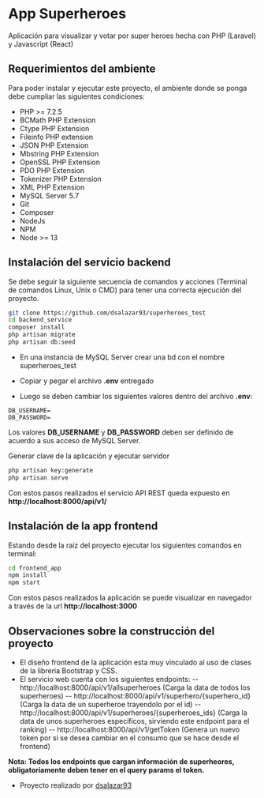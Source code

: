 # App Superheroes

Aplicación para visualizar y votar por super heroes hecha con PHP (Laravel) y Javascript (React)

## Requerimientos del ambiente

Para poder instalar y ejecutar este proyecto, el ambiente donde se ponga debe cumpliar las siguientes condiciones:

- PHP >= 7.2.5
- BCMath PHP Extension
- Ctype PHP Extension
- Fileinfo PHP extension
- JSON PHP Extension
- Mbstring PHP Extension
- OpenSSL PHP Extension
- PDO PHP Extension
- Tokenizer PHP Extension
- XML PHP Extension
- MySQL Server 5.7
- Git
- Composer
- NodeJs
- NPM
- Node >= 13

## Instalación del servicio backend

Se debe seguir la siguiente secuencia de comandos y acciones (Terminal de comandos Linux, Unix o CMD) para tener una correcta ejecución del proyecto.

```bash
git clone https://github.com/dsalazar93/superheroes_test
cd backend_service
composer install
php artisan migrate
php artisan db:seed
```
- En una instancia de MySQL Server crear una bd con el nombre superheroes_test

- Copiar y pegar el archivo **.env** entregado

- Luego se deben cambiar los siguientes valores dentro del archivo **.env**:

```env
DB_USERNAME=
DB_PASSWORD=
```
Los valores **DB_USERNAME** y **DB_PASSWORD** deben ser definido de acuerdo a sus acceso de MySQL Server.

Generar clave de la aplicación y ejecutar servidor
```bash
php artisan key:generate
php artisan serve
```


Con estos pasos realizados el servicio API REST queda expuesto en **http://localhost:8000/api/v1/**

## Instalación de la app frontend

Estando desde la raíz del proyecto ejecutar los siguientes comandos en terminal:

```bash
cd frontend_app
npm install
npm start
```

Con estos pasos realizados la aplicación se puede visualizar en navegador a través de la url **http://localhost:3000**



## Observaciones sobre la construcción del proyecto

- El diseño frontend de la aplicación esta muy vinculado al uso de clases de la libreria Bootstrap y CSS.
- El servicio web cuenta con los siguientes endpoints:
-- http://localhost:8000/api/v1/allsuperheroes (Carga la data de todos los superheroes)
-- http://localhost:8000/api/v1/superhero/{superhero_id} (Carga la data de un superheroe trayendolo por el id)
-- http://localhost:8000/api/v1/superheroes/{superheroes_ids} (Carga la data de unos superheroes específicos, sirviendo este endpoint para el ranking)
-- http://localhost:8000/api/v1/getToken (Genera un nuevo token por si se desea cambiar en el consumo que se hace desde el frontend)

**Nota: Todos los endpoints que cargan información de superheores, obligatoriamente deben tener en el query params el token.**
- Proyecto realizado por [dsalazar93](https://github.com/dsalazar93)